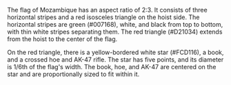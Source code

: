 The flag of Mozambique has an aspect ratio of 2:3. It consists of three horizontal stripes and a red isosceles triangle on the hoist side. The horizontal stripes are green (#007168), white, and black from top to bottom, with thin white stripes separating them. The red triangle (#D21034) extends from the hoist to the center of the flag.

On the red triangle, there is a yellow-bordered white star (#FCD116), a book, and a crossed hoe and AK-47 rifle. The star has five points, and its diameter is 1/6th of the flag's width. The book, hoe, and AK-47 are centered on the star and are proportionally sized to fit within it.